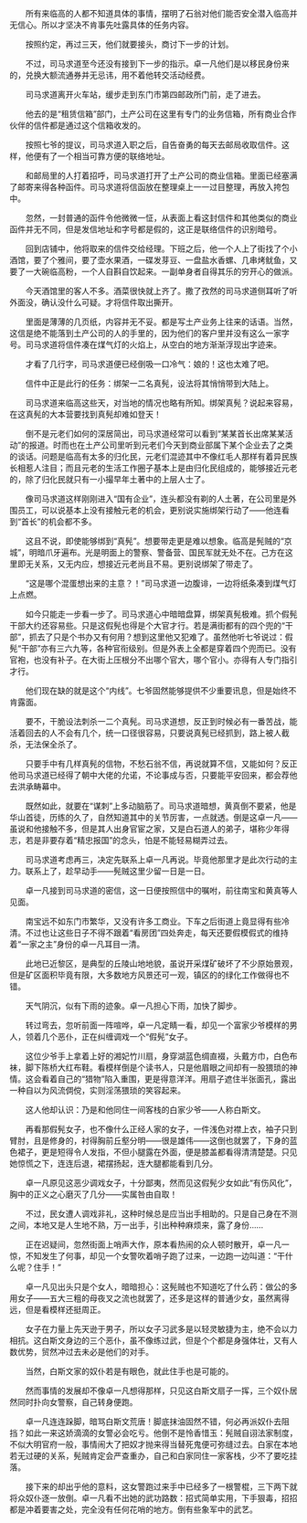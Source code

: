　　所有来临高的人都不知道具体的事情，摆明了石翁对他们能否安全潜入临高并无信心。所以才坚决不肯事先吐露具体的任务内容。

　　按照约定，再过三天，他们就要接头，商讨下一步的计划。

　　不过，司马求道至今还没有接到下一步的指示。卓一凡他们是以移民身份来的，兑换大额流通券并无忌讳，用不着他转交活动经费。

　　司马求道离开火车站，缓步走到东门市第四邮政所门前，走了进去。

　　他去的是“租赁信箱”部门，土产公司在这里有专门的业务信箱，所有商业合作伙伴的信件都是通过这个信箱收发的。

　　按照七爷的提议，司马求道入职之后，自告奋勇的每天去邮局收取信件。这样，他便有了一个相当可靠方便的联络地址。

　　和邮局里的人打着招呼，司马求道打开了土产公司的商业信箱。里面已经塞满了邮寄来得各种函件。司马求道将信函放在整理桌上一一过目整理，再放入挎包中。

　　忽然，一封普通的函件令他微微一怔，从表面上看这封信件和其他类似的商业函件并无不同，但是发信地址和字号都是假的，这正是联络信件的识别暗号。

　　回到店铺中，他将取来的信件交给经理。下班之后，他一个人上了街找了个小酒馆，要了个雅间，要了壶水果酒，一碟发芽豆、一盘盐水香螺、几串烤鱿鱼，又要了一大碗临高粉，一个人自斟自饮起来。一副单身者自得其乐的穷开心的做派。

　　今天酒馆里的客人不多。酒菜很快就上齐了。撒了孜然的司马求道侧耳听了听外面没，确认没什么可疑。才将信件取出撕开。

　　里面是薄薄的几页纸，内容并无不妥。都是写土产业务上往来的话语。当然，这信是绝不能落到土产公司的人的手里的，因为他们的客户里并没有这么一家字号。司马求道将信件凑在煤气灯的火焰上，从空白的地方渐渐浮现出字迹来。

　　才看了几行字，司马求道便已经倒吸一口冷气：娘的！这也太难了吧。

　　信件中正是此行的任务：绑架一二名真髡，设法将其悄悄带到大陆上。

　　司马求道来临高这些天，对当地的情况也略有所知。绑架真髡？说起来容易，在这真髡的大本营要找到真髡却难如登天！

　　倒不是元老们如何的深居简出，司马求道经常可以看到“某某首长出席某某活动”的报道。时而也在土产公司里听到元老们今天到商业部属下某个企业去了之类的谈话。问题是临高有太多的归化民，元老们混迹其中不像红毛人那样有着异民族长相惹人注目；而且元老的生活工作圈子基本上是由归化民组成的，能够接近元老的，除了归化民就只有一小撮早年土著中的上层人士了。

　　像司马求道这样刚刚进入“国有企业”，连头都没有剃的人土著，在公司里是外围员工，可以说基本上没有接触元老的机会，更别说实施绑架行动了——他连看到“首长”的机会都不多。

　　这且不说，即使能够绑到“真髡”。想要带走更是难以想象。临高是髡贼的“京城”，明暗爪牙遍布。光是明面上的警察、警备营、国民军就无处不在。己方在这里即无关系，又无内应，想接近元老尚且不易。更别说绑架了带走了。

　　“这是哪个混蛋想出来的主意？！”司马求道一边腹诽，一边将纸条凑到煤气灯上点燃。

　　如今只能走一步看一步了。司马求道心中暗暗盘算，绑架真髡极难。抓个假髡干部大约还容易些。只是这假髡也得是个大官才行。若是满街都有的四个兜的“干部”，抓去了只是个书办又有何用？想到这里他又犯难了。虽然他听七爷说过：假髡“干部”亦有三六九等，各种官衔级别。但是外表上全都是穿着四个兜而已。没有官袍，也没有补子。在大街上压根分不出哪个官大，哪个官小。亦得有人专门指引才行。

　　他们现在缺的就是这个“内线”。七爷固然能够提供不少重要讯息，但是始终不肯露面。

　　要不，干脆设法刺杀一二个真髡。司马求道想，反正到时候必有一番苦战，能活着回去的人不会有几个，统一口径很容易，只要说真髡已经抓到，路上被人截杀，无法保全杀了。

　　只要手中有几样真髡的信物，不愁石翁不信，再说就算不信，又能如何？反正他司马求道已经得了朝中大佬的允诺，不论事成与否，只要能平安回来，都会荐他去洪承畴幕中。

　　既然如此，就要在“谋刺”上多动脑筋了。司马求道暗想，黄真倒不要紧，他是华山首徒，历练的久了，自然知道其中的关节厉害，一点就透。倒是这卓一凡——虽说和他接触不多，但是其人出身官宦之家，又是白石道人的弟子，堪称少年得志，若是非要存着“精忠报国”的念头，怕是不能轻易糊弄过去。

　　司马求道考虑再三，决定先联系上卓一凡再说。毕竟他那里才是此次行动的主力。联系上了，趁早动手——髡贼这里少留一日是一日。

　　卓一凡接到司马求道的密信，这一日便按照信中的嘱咐，前往南宝和黄真等人见面。

　　南宝远不如东门市繁华，又没有许多工商业。下车之后街道上竟显得有些冷清。不过也让这些日子不得不跟着“看房团”四处奔走，每天还要假模假式的维持着“一家之主”身份的卓一凡耳目一清。

　　此地已近黎区，是典型的丘陵山地地貌，虽说开采煤矿破坏了不少原始景观，但是矿区面积毕竟有限，大多数地方风景还可一观，镇区的的绿化工作做得也不错。

　　天气阴沉，似有下雨的迹象。卓一凡担心下雨，加快了脚步。

　　转过弯去，忽听前面一阵喧哗，卓一凡定睛一看，却见一个富家少爷模样的男人，领着几个恶仆，正在纠缠调戏一个“假髡”女子。

　　这位少爷手上拿着上好的湘妃竹川扇，身穿湖蓝色绸直裰，头戴方巾，白色布袜，脚下陈桥大红布鞋。看模样倒是个读书人，只是他眉眼之间却有一股猥琐的神情。这会看着自己的“猎物”陷入重围，更是得意洋洋。用扇子遮住半张面孔，露出一种自以为风流倜傥，实则淫荡猥琐的笑容起来。

　　这人他却认识：乃是和他同住一间客栈的白家少爷——人称白斯文。

　　再看那假髡女子，也不像什么正经人家的女子，一件浅色对襟上衣，袖子只到臂肘，且是修身的，衬得胸前丘壑分明——很是雄伟——这倒也就罢了，下身的蓝色裙子，更是短得令人发指，不但小腿露在外面，便是膝盖都看得清清楚楚。只见她惊慌之下，连连后退，裙摆扬起，连大腿都能看到几分。

　　卓一凡原见这恶少调戏女子，十分鄙夷，然而见这假髡少女如此“有伤风化”，胸中的正义之心磨灭了几分——实属咎由自取！

　　不过，民女遭人调戏非礼，这种时候总是应当出手相助的。只是自己身在不测之间，本地又是人生地不熟，万一出手，引出种种麻烦来，露了身份……

　　正在迟疑间，忽然街面上哨声大作，原本看热闹的众人顿时散开，卓一凡一惊，不知发生了何事，却见一个女警吹着哨子跑了过来，一边跑一边叫道：“干什么呢？住手！”

　　卓一凡见出头只是个女人，暗暗担心：这髡贼也不知道吃了什么药：做公的多用女子——五大三粗的母夜叉之流也就罢了，还多是这样的普通少女，虽然离得远，但是看模样还挺周正。

　　女子在力量上先天逊于男子，所以女子习武多是以轻灵敏捷为主，绝不会以力相抗。这白斯文身边的三个恶仆，虽不像练过武，但是个个都是身强体壮，又有人数优势，贸然冲过去未必是他们的对手。

　　当然，白斯文家的奴仆若是有眼色，就此住手也是可能的。

　　然而事情的发展却不像卓一凡想得那样，只见这白斯文扇子一挥，三个奴仆居然同时扑向女警察，自己转身便跑。

　　卓一凡连连跺脚，暗骂白斯文荒唐！脚底抹油固然不错，何必再派奴仆去阻挡？如此一来这娇滴滴的女警必会吃亏。他倒不是怜香惜玉：髡贼自诩法家制度，不似大明官府一般，事情闹大了把奴才抛来得当替死鬼便可弥缝过去。白家在本地若无过硬的关系，髡贼肯定会严查重办，自己和白家同住一家客栈，少不了要吃挂落。

　　接下来的却出乎他的意料，这女警跑过来手中已经多了一根警棍，三下两下就将众奴仆逐一放倒。卓一凡看不出她的武功路数：招式简单实用，下手狠毒，招招都是冲着要害之处，完全没有任何花哨的地方。倒有些象军中的武艺。
